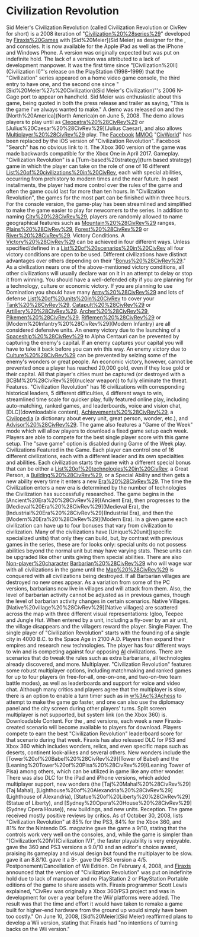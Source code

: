 # Civilization Revolution

Sid Meier's Civilization Revolution (called Civilization Revolution or CivRev for short) is a 2008 iteration of "[Civilization%20%28series%29](Civilization)" developed by [Firaxis%20Games](Firaxis) with [Sid%20Meier](Sid Meier) as designer for the , and consoles. It is now available for the Apple iPad as well as the iPhone and Windows Phone. A version was originally expected but was put on indefinite hold. The lack of a version was attributed to a lack of development manpower. It was the first time since "[Civilization%20II](Civilization II)"'s release on the PlayStation (1998–1999) that the "Civilization" series appeared on a home video game console, the third entry to have one, and the second one since "[Sid%20Meier%27s%20Civilization](Sid Meier's Civilization)"'s 2006 N-Gage port to appear on handheld.
Sid Meier was enthusiastic about this game, being quoted in both the press release and trailer as saying, "This is the game I've always wanted to make."
A demo was released on and the [North%20America](North America)n on June 5, 2008. The demo allows players to play until as [Cleopatra%20%28CivRev%29](Cleopatra) or [Julius%20Caesar%20%28CivRev%29](Julius Caesar), and also allows [Multiplayer%20%28CivRev%29](multiplayer) play.
The [Facebook](Facebook) [MMOG](MMOG) "[CivWorld](CivWorld)" has been replaced by the iOS version of "Civilization Revolution". Facebook "Search" has no obvious link to it.
The Xbox 360 version of the game was made backwards compatible for the Xbox One in April 2017.
Gameplay.
"Civilization Revolution" is a [Turn-based%20strategy](turn based strategy) game in which the player can take on the role of one of 16 different [List%20of%20civilizations%20in%20CivRev](civilizations), each with special abilities, occurring from prehistory to modern times and the near future. In past installments, the player had more control over the rules of the game and often the game could last for more than ten hours. In "Civilization Revolution", the games for the most part can be finished within three hours. For the console version, the game-play has been streamlined and simplified to make the game easier to play for newcomers to the series.
In addition to naming [City%20%28CivRev%29](cities), players are randomly allowed to name geographical features such as [Mountain%20%28CivRev%29](mountain) ranges, [Plains%20%28CivRev%29](plains), [Forest%20%28CivRev%29](forests) or [River%20%28CivRev%29](rivers).
Victory Conditions.
A [Victory%20%28CivRev%29](victory) can be achieved in four different ways. Unless specified/defined in a [List%20of%20scenarios%20in%20CivRev](scenario) all four victory conditions are open to be used. Different civilizations have distinct advantages over others depending on their "[Bonus%20%28CivRev%29](bonuses)."
As a civilization nears one of the above-mentioned victory conditions, all other civilizations will usually declare war on it in an attempt to delay or stop it from winning. You should have a well-defended city if you are planning for a technology, culture or economic victory. If you are planning to use Domination you should have many [Army%20%28CivRev%29](Armies) and lots of defense [List%20of%20units%20in%20CivRev](units) to cover your [Tank%20%28CivRev%29](Tanks), [Catapult%20%28CivRev%29](Catapults) or [Artillery%20%28CivRev%29](Artillery). [Archer%20%28CivRev%29](Archers), [Pikemen%20%28CivRev%29](Pikemen), [Riflemen%20%28CivRev%29](Riflemen) or [Modern%20Infantry%20%28CivRev%29](Modern Infantry) are all considered defensive units. An enemy victory due to the launching of a [Spaceship%20%28CivRev%29](starship) to Alpha Centauri can be prevented by capturing the enemy's capital. If an enemy captures your capital you will have to take it back before you can win this way. An enemy victory due to [Culture%20%28CivRev%29](culture) can be prevented by seizing some of the enemy's wonders or great people. An economic victory, however, cannot be prevented once a player has reached 20,000 gold, even if they lose gold or their capital. All that player's cities must be captured (or destroyed with a [ICBM%20%28CivRev%29](nuclear weapon)) to fully eliminate the threat.
Features.
"Civilization Revolution" has 16 civilizations with corresponding historical leaders, 5 different difficulties, 4 different ways to win, streamlined time scale for quicker play, fully featured online play, including auto-matching, ranked games, and leaderboards, voice and vision chat, [DLC](downloadable content), [Achievements%20%28CivRev%29](Achievements), a [Civilopedia](Civilopedia) (a dictionary about every unit, great person, wonder, etc.), and [Advisor%20%28CivRev%29](advisers). The game also features a "Game of the Week" mode which will allow players to download a fixed game setup each week. Players are able to compete for the best single player score with this game setup. The "save game" option is disabled during Game of the Week play.
Civilizations Featured in the Game.
Each player can control one of 16 different civilizations, each with a different leader and its own specialties and abilities. Each civilization starts the game with a different special bonus that can be either a [List%20of%20technologies%20in%20CivRev](Technology), a Great Person, a [Building%20%28CivRev%29](building), or a Special Ability and then gets a new ability every time it enters a new [Era%20%28CivRev%29](era). The time the Civilization enters a new era is determined by the number of technologies the Civilization has successfully researched. The game begins in the [Ancient%20Era%20%28CivRev%29](Ancient Era), then progresses to the [Medieval%20Era%20%28CivRev%29](Medieval Era), the [Industrial%20Era%20%28CivRev%29](Industrial Era), and then the [Modern%20Era%20%28CivRev%29](Modern Era). In a given game each civilization can have up to four bonuses that vary from civilization to civilization.
Many of the civilizations have [Unique%20unit](specific specialized units) that only they can build, but, by contrast with previous games in the series, these are for looks only: special units do not possess abilities beyond the normal unit but may have varying stats. These units can be upgraded like other units giving them special abilities.
There are also [Non-player%20character](NPC) [Barbarian%20%28CivRev%29](barbarians) who will wage war with all civilizations in the game until the [Map%20%28CivRev%29](globe) is conquered with all civilizations being destroyed. If all Barbarian villages are destroyed no new ones appear. As a variation from some of the PC versions, barbarians now live in villages and will attack from them. Also, the level of barbarian activity cannot be adjusted as in previous games, though the level of barbarian activity changes in certain scenarios.
Native Villages.
[Native%20village%20%28CivRev%29](Native villages) are scattered across the map with three different visual representations: Igloo, Teepee and Jungle Hut. When entered by a unit, including a fly-over by an air unit, the village disappears and the villagers reward the player.
Single Player.
The single player of "Civilization Revolution" starts with the founding of a single city in 4000 B.C. to the Space Age in 2100 A.D. Players then expand their empires and research new technologies. The player has four different ways to win and is competing against four opposing [AI](AI) civilizations. There are scenarios that do tweak the rules such as extra barbarians, all technologies already discovered, and more.
Multiplayer.
"Civilization Revolution" features some robust multiplayer options, including matchmaking and ranked games for up to four players (in free-for-all, one-on-one, and two-on-two team battle modes), as well as leaderboards and support for voice and video chat. Although many critics and players agree that the multiplayer is slow, there is an option to enable a turn timer such as in [w%3Ac%3Achess](chess) to attempt to make the game go faster, and one can also use the diplomacy panel and the city screen during other players' turns. Split screen multiplayer is not supported, but system link (on the Xbox 360) is.
Downloadable Content.
For the , and versions, each week a new Firaxis-created scenario will become available to players for download. Players compete to earn the best "Civilization Revolution" leaderboard score for that scenario during that week. Firaxis has also released DLC for PS3 and Xbox 360 which includes wonders, relics, and even specific maps such as deserts, continent look-alikes and several others. New wonders include the [Tower%20of%20Babel%20%28CivRev%29](Tower of Babel) and the [Leaning%20Tower%20of%20Pisa%20%28CivRev%29](Leaning Tower of Pisa) among others, which can be utilized in game like any other wonder. There was also DLC for the iPad and iPhone versions, which added multiplayer support, new wonders (the [Taj%20Mahal%20%28CivRev%29](Taj Mahal), [Lighthouse%20of%20Alexandria%20%28CivRev%29](Lighthouse of Alexandria), [Statue%20of%20Liberty%20%28CivRev%29](Statue of Liberty), and [Sydney%20Opera%20House%20%28CivRev%29](Sydney Opera House)), new buildings, and new units.
Reception.
The game received mostly positive reviews by critics. As of October 30, 2008, lists "Civilization Revolution" at 85% for the PS3, 84% for the Xbox 360, and 81% for the Nintendo DS.
 magazine gave the game a 9/10, stating that the controls work very well on the consoles, and, while the game is simpler than "[Civilization%20IV](Civilization IV)", the faster playability is very enjoyable.
 gave the 360 and PS3 versions a 9.0/10 and an editor's choice award, praising its gameplay and visual design but found the multiplayer to be slow.
 gave it an 8.8/10.
 gave it a B-.
 gave the PS3 version a 4/5.
Postponement/Cancellation of Wii Edition.
On February 4, 2008, and [Firaxis](Firaxis) announced that the version of "Civilization Revolution" was put on indefinite hold due to lack of manpower and no PlayStation 2 or PlayStation Portable editions of the game to share assets with. Firaxis programmer Scott Lewis explained, "CivRev was originally a Xbox 360/PS3 project and was in development for over a year before the Wii/ platforms were added. The result was that the time and effort it would have taken to remake a game built for higher-end hardware from the ground up would simply have been too costly." On June 10, 2008, [Sid%20Meier](Sid Meier) reaffirmed plans to develop a Wii version, stating that Firaxis had "no intentions of turning backs on the Wii version."